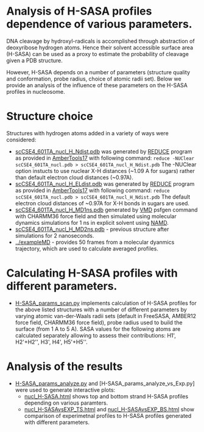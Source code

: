 # Analysis of H-SASA profiles dependence of various parameters.

DNA cleavage by hydroxyl-radicals is accomplished through abstraction of deoxyribose hydrogen atoms. Hence their solvent accessible surface area (H-SASA) can be used as a proxy to estimate the probability of cleavage given a PDB structure.

However, H-SASA depends on a number of parameters (structure quality and conformation, probe radius, choice of atomic radii set). Below we provide an analysis of the influence of these parameters on the H-SASA profiles in nucleosome.
# Structure choice
Structures with hydrogen atoms added in a variety of ways were considered:
- [scCSE4_601TA_nucl_H_Ndist.pdb](data/structures/scCSE4_601TA_nucl_H_Ndist.pdb) was generated by [REDUCE](http://kinemage.biochem.duke.edu/software/reduce.php) program as provided in [AmberTools17](http://ambermd.org/#AmberTools) with following command:
`reduce -NUClear scCSE4_601TA_nucl.pdb > scCSE4_601TA_nucl_H_Ndist.pdb`
The -NUClear option instucts to use nuclear X-H distances (~1.09 A for sugars) rather than default electron cloud distances (~0.97A).
- [scCSE4_601TA_nucl_H_ELdist.pdb](data/structures/scCSE4_601TA_nucl_H_ELdist.pdb) was generated by [REDUCE](http://kinemage.biochem.duke.edu/software/reduce.php) program as provided in [AmberTools17](http://ambermd.org/#AmberTools) with following command:
`reduce scCSE4_601TA_nucl.pdb > scCSE4_601TA_nucl_H_Ndist.pdb`
The default electron cloud distances of ~0.97A for X-H bonds in sugars are used.
- [scCSE4_601TA_nucl_H_MD1ns.pdb](data/structures/scCSE4_601TA_nucl_H_MD1ns.pdb) generated by [VMD](http://www.ks.uiuc.edu/Research/vmd/) psfgen command with CHARMM36 force field and then simulated using molecular dynamics simulations for 1 ns in explicit solvent using [NAMD](http://www.ks.uiuc.edu/Research/namd/).
- [scCSE4_601TA_nucl_H_MD2ns.pdb](data/structures/scCSE4_601TA_nucl_H_MD2ns.pdb) - previous structure after simulations for 2 nanoseconds.
- [../exampleMD](../exampleMD) - provides 50 frames from a molecular dyanmics trajectory, which are used to calculate averaged profiles.

# Calculating H-SASA profiles with different parameters.
- [H-SASA_params_scan.py](H-SASA_params_scan.py) implements calculation of H-SASA profiles for the above listed structures with a number of different parameters by varying atomic van-der-Waals radii sets (default in FreeSASA, AMBER12 force field, CHARMM36 force field), probe radius used to build the surface (from 1 A to 5 A). SASA values for the following atoms are calculated separately allowing to assess their contributions: H1', H2'+H2'', H3', H4', H5'+H5''.

# Analysis of the results
- [H-SASA_params_analyze.py](H-SASA_params_analyze.py) and [H-SASA_params_analyze_vs_Exp.py] were used to generate interactive plots:
    - [nucl_H-SASA.html](https://ncbi.github.io/HYDROID/examples/example1/results/nucl_H-SASA.html) shows top and bottom strand H-SASA profiles depending on various paramters.
    - [nucl_H-SASAvsEXP_TS.html](https://ncbi.github.io/HYDROID/examples/example1/results/nucl_H-SASAvsEXP_TS.html) and [nucl_H-SASAvsEXP_BS.html](https://ncbi.github.io/HYDROID/examples/example1/results/nucl_H-SASAvsEXP_BS.html) show comparison of experimetnal profiles to H-SASA profiles generated with different parameters.



